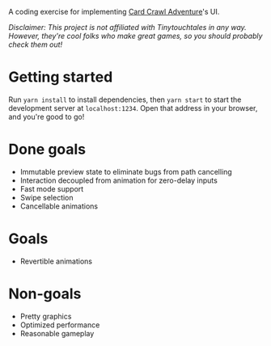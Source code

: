 A coding exercise for implementing [Card Crawl Adventure](http://adventure.cardcrawl.com)'s UI.

_Disclaimer: This project is not affiliated with Tinytouchtales in any way. However, they're cool folks who make great games, so you should probably check them out!_

# Getting started

Run `yarn install` to install dependencies, then `yarn start` to start the development server at
`localhost:1234`. Open that address in your browser, and you're good to go! 

# Done goals
- Immutable preview state to eliminate bugs from path cancelling
- Interaction decoupled from animation for zero-delay inputs
- Fast mode support
- Swipe selection
- Cancellable animations

# Goals
- Revertible animations

# Non-goals
- Pretty graphics
- Optimized performance
- Reasonable gameplay
